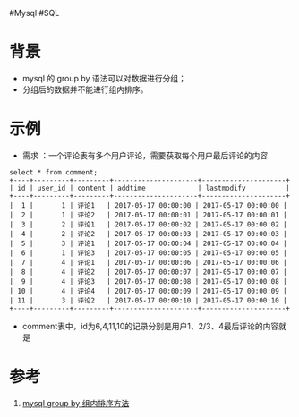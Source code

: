 #Mysql #SQL 

# 背景
- mysql 的 group by 语法可以对数据进行分组；
- 分组后的数据并不能进行组内排序。


# 示例
- 需求 ：一个评论表有多个用户评论，需要获取每个用户最后评论的内容

```mysql
select * from comment;
+----+---------+---------+---------------------+---------------------+
| id | user_id | content | addtime             | lastmodify          |
+----+---------+---------+---------------------+---------------------+
|  1 |       1 | 评论1   | 2017-05-17 00:00:00 | 2017-05-17 00:00:00 |
|  2 |       1 | 评论2   | 2017-05-17 00:00:01 | 2017-05-17 00:00:01 |
|  3 |       2 | 评论1   | 2017-05-17 00:00:02 | 2017-05-17 00:00:02 |
|  4 |       2 | 评论2   | 2017-05-17 00:00:03 | 2017-05-17 00:00:03 |
|  5 |       3 | 评论1   | 2017-05-17 00:00:04 | 2017-05-17 00:00:04 |
|  6 |       1 | 评论3   | 2017-05-17 00:00:05 | 2017-05-17 00:00:05 |
|  7 |       4 | 评论1   | 2017-05-17 00:00:06 | 2017-05-17 00:00:06 |
|  8 |       4 | 评论2   | 2017-05-17 00:00:07 | 2017-05-17 00:00:07 |
|  9 |       4 | 评论3   | 2017-05-17 00:00:08 | 2017-05-17 00:00:08 |
| 10 |       4 | 评论4   | 2017-05-17 00:00:09 | 2017-05-17 00:00:09 |
| 11 |       3 | 评论2   | 2017-05-17 00:00:10 | 2017-05-17 00:00:10 |
+----+---------+---------+---------------------+---------------------+
```

- comment表中，id为6,4,11,10的记录分别是用户1、2/3、4最后评论的内容就是


# 参考
1. [mysql group by 组内排序方法](https://blog.csdn.net/fdipzone/article/details/72453553)